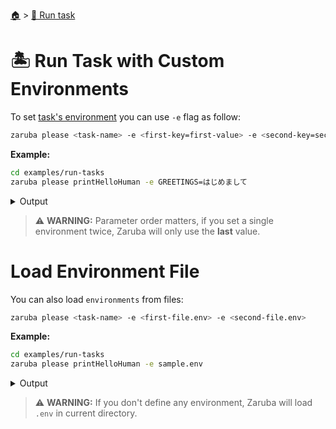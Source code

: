 <!--startTocHeader-->
[🏠](../README.md) > [🏃 Run task](README.md)
# 🏝️ Run Task with Custom Environments
<!--endTocHeader-->

To set [task's environment](../core-concepts/task/task-envs/README.md) you can use `-e` flag as follow:

```bash
zaruba please <task-name> -e <first-key=first-value> -e <second-key=second-value>
```

__Example:__

<!--startCode-->
```bash
cd examples/run-tasks
zaruba please printHelloHuman -e GREETINGS=はじめまして
```
 
<details>
<summary>Output</summary>
 
```````
💀 🔎 Job Starting...
         Elapsed Time: 1.343µs
         Current Time: 19:40:35
💀 🏁 Run 🍏 'printHelloHuman' command on /home/gofrendi/zaruba/docs/examples/run-tasks
💀    🚀 printHelloHuman      🍏 はじめまして human
💀 🎉 Successfully running 🍏 'printHelloHuman' command
💀 🔎 Job Running...
         Elapsed Time: 101.736608ms
         Current Time: 19:40:35
💀 🎉 🎉🎉🎉🎉🎉🎉🎉🎉🎉🎉🎉
💀 🎉 Job Complete!!! 🎉🎉🎉
💀 🔥 Terminating
💀 🔎 Job Ended...
         Elapsed Time: 505.133059ms
         Current Time: 19:40:35
zaruba please printHelloHuman -e 'GREETINGS=はじめまして'
```````
</details>
<!--endCode-->


> ⚠️ __WARNING:__ Parameter order matters, if you set a single environment twice, Zaruba will only use the __last__ value.

# Load Environment File

You can also load `environments` from files:

```bash
zaruba please <task-name> -e <first-file.env> -e <second-file.env>
```

__Example:__

<!--startCode-->
```bash
cd examples/run-tasks
zaruba please printHelloHuman -e sample.env
```
 
<details>
<summary>Output</summary>
 
```````
💀 🔎 Job Starting...
         Elapsed Time: 1.995µs
         Current Time: 19:40:35
💀 🏁 Run 🍏 'printHelloHuman' command on /home/gofrendi/zaruba/docs/examples/run-tasks
💀    🚀 printHelloHuman      🍏 Hola human
💀 🎉 Successfully running 🍏 'printHelloHuman' command
💀 🔎 Job Running...
         Elapsed Time: 101.950837ms
         Current Time: 19:40:35
💀 🎉 🎉🎉🎉🎉🎉🎉🎉🎉🎉🎉🎉
💀 🎉 Job Complete!!! 🎉🎉🎉
💀 🔥 Terminating
💀 🔎 Job Ended...
         Elapsed Time: 504.237598ms
         Current Time: 19:40:36
zaruba please printHelloHuman -e 'sample.env'
```````
</details>
<!--endCode-->

>  ⚠️ __WARNING:__  If you don't define any environment, Zaruba will load `.env` in current directory.

<!--startTocSubTopic-->
<!--endTocSubTopic-->